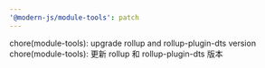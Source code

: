 ```yaml
---
'@modern-js/module-tools': patch
---
```


chore(module-tools): upgrade rollup and rollup-plugin-dts version
chore(module-tools): 更新 rollup 和 rollup-plugin-dts 版本
